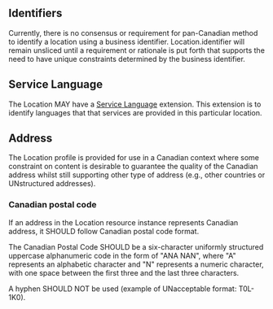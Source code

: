 ## Identifiers 
Currently, there is no consensus or requirement for pan-Canadian method to identify a location using a business identifier. Location.identifier will remain unsliced until a requirement or rationale is put forth that supports the need to have unique constraints determined by the business identifier.

## Service Language
The Location MAY have a [Service Language]( http://hl7.org/fhir/ca/baseline/StructureDefinition/ext-servicelanguage) extension. This extension is to identify languages that that services are provided in this particular location.

## Address
The Location profile is provided for use in a Canadian context where some constraint on content is desirable to guarantee the quality of the Canadian address whilst still supporting other type of address (e.g., other countries or UNstructured addresses).

### Canadian postal code
If an address in the Location resource instance represents Canadian address, it SHOULD follow Canadian postal code format.

The Canadian Postal Code SHOULD be a six-character uniformly structured uppercase alphanumeric code in the form of "ANA NAN", where "A" represents an alphabetic character and "N" represents a numeric character, with one space between the first three and the last three characters.

A hyphen SHOULD NOT be used (example of UNacceptable format: T0L-1K0).

